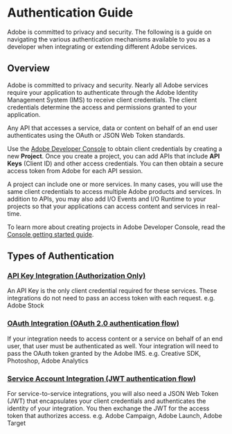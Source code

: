 <Hero slots="heading, text"/>

# Authentication Guide

Adobe is committed to privacy and security. The following is a guide on navigating the various authentication mechanisms available to you as a developer when integrating or extending different Adobe services.

## Overview

Adobe is committed to privacy and security. Nearly all Adobe services require your application to authenticate through the Adobe Identity Management System (IMS) to receive client credentials. The client credentials determine the access and permissions granted to your application.

Any API that accesses a service, data or content on behalf of an end user authenticates using the OAuth or JSON Web Token standards.

Use the [Adobe Developer Console](/console) to obtain client credentials by creating a new **Project**. Once you create a project, you can add APIs that include **API Keys** (Client ID) and other access credentials. You can then obtain a secure access token from Adobe for each API session.

A project can include one or more services. In many cases, you will use the same client credentials to access multiple Adobe products and services. In addition to APIs, you may also add I/O Events and I/O Runtime to your projects so that your applications can access content and services in real-time.

To learn more about creating projects in Adobe Developer Console, read the [Console getting started guide](../getting-started.md).

## Types of Authentication

### [API Key Integration (Authorization Only)](APIKeyIntegration.md)
An API Key is the only client credential required for these services. These integrations do not need to pass an access token with each request.
e.g. Adobe Stock

### [OAuth Integration (OAuth 2.0 authentication flow)](OAuthIntegration.md)
If your integration needs to access content or a service on behalf of an end user, that user must be authenticated as well. Your integration will need to pass the OAuth token granted by the Adobe IMS.
e.g. Creative SDK, Photoshop, Adobe Analytics

### [Service Account Integration (JWT authentication flow)](ServiceAccountIntegration.md)
For service-to-service integrations, you will also need a JSON Web Token (JWT) that encapsulates your client credentials and authenticates the identity of your integration. You then exchange the JWT for the access token that authorizes access.
e.g. Adobe Campaign, Adobe Launch, Adobe Target
